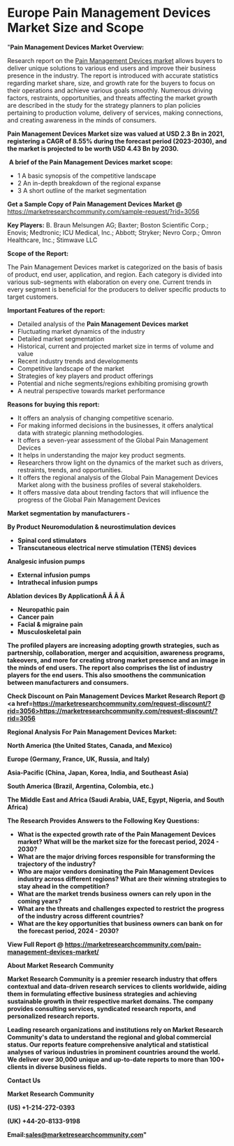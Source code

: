# Europe Pain Management Devices Market Size and Scope 
"<strong>Pain Management Devices Market Overview:</strong>

Research report on the <a href=https://marketresearchcommunity.com/pain-management-devices-market/>Pain Management Devices market</a> allows buyers to deliver unique solutions to various end users and improve their business presence in the industry. The report is introduced with accurate statistics regarding market share, size, and growth rate for the buyers to focus on their operations and achieve various goals smoothly. Numerous driving factors, restraints, opportunities, and threats affecting the market growth are described in the study for the strategy planners to plan policies pertaining to production volume, delivery of services, making connections, and creating awareness in the minds of consumers.

<strong>Pain Management Devices Market size was valued at USD 2.3 Bn in 2021, registering a CAGR of 8.55% during the forecast period (2023-2030), and the market is projected to be worth USD 4.43 Bn by 2030.</strong>

 <Strong>A brief of the Pain Management Devices market scope:</Strong>
<ul>
 <li>1  A basic synopsis of the competitive landscape</li>
 <li>2  An in-depth breakdown of the regional expanse</li>
 <li>3  A short outline of the market segmentation</li>
</ul>
<strong>Get a Sample Copy of Pain Management Devices Market @ </b></strong><a href=https://marketresearchcommunity.com/sample-request/?rid=3056><u>https://marketresearchcommunity.com/sample-request/?rid=3056</u></a>

<strong>Key Players:</strong> 
B. Braun Melsungen AG; Baxter; Boston Scientific Corp.; Enovis; Medtronic; ICU Medical, Inc.; Abbott; Stryker; Nevro Corp.; Omron Healthcare, Inc.; Stimwave LLC

<strong>Scope of the Report:</strong>

The Pain Management Devices market is categorized on the basis of basis of product, end user, application, and region. Each category is divided into various sub-segments with elaboration on every one. Current trends in every segment is beneficial for the producers to deliver specific products to target customers.

<strong><b>Important Features of the report:</b></strong>
<ul>
  <li>Detailed analysis of the <strong><b>Pain Management Devices </b></strong><strong><b>market</b></strong></li>
  <li>Fluctuating market dynamics of the industry</li>
  <li>Detailed market segmentation</li>
  <li>Historical, current and projected market size in terms of volume and value</li>
  <li>Recent industry trends and developments</li>
  <li>Competitive landscape of the market</li>
  <li>Strategies of key players and product offerings</li>
  <li>Potential and niche segments/regions exhibiting promising growth</li>
  <li>A neutral perspective towards market performance</li>
</ul>
<strong><b>Reasons for buying this report:</b></strong>
<ul>
  <li>It offers an analysis of changing competitive scenario.</li>
  <li>For making informed decisions in the businesses, it offers analytical data with strategic planning methodologies.</li>
  <li>It offers a seven-year assessment of the Global Pain Management Devices</li>
  <li>It helps in understanding the major key product segments.</li>
  <li>Researchers throw light on the dynamics of the market such as drivers, restraints, trends, and opportunities.</li>
  <li>It offers the regional analysis of the Global Pain Management Devices Market along with the business profiles of several stakeholders.</li>
  <li>It offers massive data about trending factors that will influence the progress of the Global Pain Management Devices</li>
</ul>

<strong>Market segmentation by manufacturers -</strong>


<strong><strong>By Product </strong></h4>
Neuromodulation &amp; neurostimulation devices
<ul>
 	<li>Spinal cord stimulators</li>
 	<li>Transcutaneous electrical nerve stimulation (TENS) devices</li>
</ul>
Analgesic infusion pumps
<ul>
 	<li>External infusion pumps</li>
 	<li>Intrathecal infusion pumps</li>
</ul>
Ablation devices
<strong><strong>By ApplicationÂ Â Â Â  </strong></h4>
<ul>
 	<li>Neuropathic pain</li>
 	<li>Cancer pain</li>
 	<li>Facial &amp; migraine pain</li>
 	<li>Musculoskeletal pain</li>
</ul>

The profiled players are increasing adopting growth strategies, such as partnership, collaboration, merger and acquisition, awareness programs, takeovers, and more for creating strong market presence and an image in the minds of end users. The report also comprises the list of industry players for the end users. This also smoothens the communication between manufacturers and consumers.

<strong><b>Check Discount on Pain Management Devices Market Research Report @ </b></strong><a href=https://marketresearchcommunity.com/request-discount/?rid=3056><u>https://marketresearchcommunity.com/request-discount/?rid=3056</u></a>

<strong>Regional Analysis For Pain Management Devices Market:</strong>

<strong>North America</strong> (the United States, Canada, and Mexico)

<strong>Europe</strong> (Germany, France, UK, Russia, and Italy)

<strong>Asia-Pacific</strong> (China, Japan, Korea, India, and Southeast Asia)

<strong>South America</strong> (Brazil, Argentina, Colombia, etc.)

<strong>The Middle East and Africa</strong> (Saudi Arabia, UAE, Egypt, Nigeria, and South Africa)

<strong>The Research Provides Answers to the Following Key Questions:</strong>
<ul>
 	<li>What is the expected growth rate of the Pain Management Devices market? What will be the market size for the forecast period, 2024 - 2030?</li>
 	<li>What are the major driving forces responsible for transforming the trajectory of the industry?</li>
 	<li>Who are major vendors dominating the Pain Management Devices industry across different regions? What are their winning strategies to stay ahead in the competition?</li>
 	<li>What are the market trends business owners can rely upon in the coming years?</li>
 	<li>What are the threats and challenges expected to restrict the progress of the industry across different countries?</li>
 	<li>What are the key opportunities that business owners can bank on for the forecast period, 2024 - 2030?</li>
</ul>

<strong>View Full Report @</strong> <a href=https://marketresearchcommunity.com/pain-management-devices-market/>https://marketresearchcommunity.com/pain-management-devices-market/</a>

<strong>About Market Research Community</strong>

Market Research Community is a premier research industry that offers contextual and data-driven research services to clients worldwide, aiding them in formulating effective business strategies and achieving sustainable growth in their respective market domains. The company provides consulting services, syndicated research reports, and personalized research reports.

Leading research organizations and institutions rely on Market Research Community's data to understand the regional and global commercial status. Our reports feature comprehensive analytical and statistical analyses of various industries in prominent countries around the world. We deliver over 30,000 unique and up-to-date reports to more than 100+ clients in diverse business fields.

<strong>Contact Us</strong>

<strong>Market Research Community</strong>

(US) +1-214-272-0393

(UK) +44-20-8133-9198

<strong>Email:</strong>sales@marketresearchcommunity.com"
